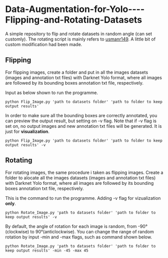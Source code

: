 # Data-Augmentation-for-Yolo----Flipping-and-Rotating-Datasets
A simple repository to flip and rotate datasets in random angle (can set customly).
The rotating script is mainly refers to [usmanr149](https://github.com/usmanr149/Yolo_bbox_manipulation/blob/master/rotate.py). A little bit of custom modification had been made.

## Flipping
For flipping images, create a folder and put in all the images datasets (images and annotation txt files) with Darknet Yolo format, where all images are followed by its bounding boxes annotation txt file, respectively.

Input as below shown to run the programme.
```
python Flip_Image.py 'path to datasets folder' 'path to folder to keep output results' 
```

In order to make sure all the bounding boxes are correctly annotated, you can preview the output result, but setting on -v flag. Note that if -v flag is set on, no output images and new annotation txt files will be generated. It is just for **visualization**.
```
python Flip_Image.py 'path to datasets folder' 'path to folder to keep output results' -v
```

## Rotating
For rotating images, the same procedure i taken as flipping images. Create a folder to alocate all the images datasets (images and annotation txt files) with Darknet Yolo format, where all images are followed by its bounding boxes annotation txt file, respectively.

This is the command to run the programme. Adding -v flag for vizualization **only**.
```
python Rotate_Image.py 'path to datasets folder' 'path to folder to keep output results' -v
```

By default, the angle of rotation for each image is random, from -90°(clockwise) to 90°(anticlockwise). You can change the range of random rotation by input -min and -max flags, such as command shown below.
```
python Rotate_Image.py 'path to datasets folder' 'path to folder to keep output results' -min -45 -max 45
```
